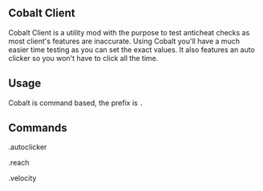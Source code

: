 ## Cobalt Client
Cobalt Client is a utility mod with the purpose to test anticheat checks as most client's features are inaccurate. Using Cobalt you'll have a much easier time testing as you can set the exact values. It also features an auto clicker so you won't have to click all the time. 

## Usage
Cobalt is command based, the prefix is `.`

## Commands
.autoclicker

.reach

.velocity
